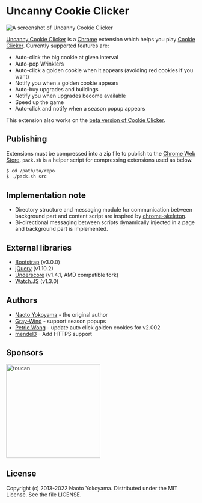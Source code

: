 # Uncanny Cookie Clicker

![A screenshot of Uncanny Cookie Clicker](images/screenshot-01.png)

[Uncanny Cookie Clicker][] is a [Chrome][] extension which helps you play
[Cookie Clicker][]. Currently supported features are:

- Auto-click the big cookie at given interval
- Auto-pop Wrinklers
- Auto-click a golden cookie when it appears (avoiding red cookies if you want)
- Notify you when a golden cookie appears
- Auto-buy upgrades and buildings
- Notify you when upgrades become available
- Speed up the game
- Auto-click and notify when a season popup appears

This extension also works on the [beta version of Cookie Clicker][].

[Uncanny Cookie Clicker]: https://chrome.google.com/webstore/detail/uncanny-cookie-clicker/mmmdenlpgbgmeofmdkhimecmkcgabgno
    "Uncanny Cookie Clicker"

[Chrome]: https://www.google.com/chrome
    "Chrome Browser"

[Cookie Clicker]: http://orteil.dashnet.org/cookieclicker/
    "Cookie Clicker"

[beta version of Cookie Clicker]: http://orteil.dashnet.org/cookieclicker/beta/
    "Cookie Clicker Beta"

## Publishing

Extensions must be compressed into a zip file to publish to the
[Chrome Web Store][].
`pack.sh` is a helper script for compressing extensions used as below.

``` bash
$ cd /path/to/repo
$ ./pack.sh src
```

[Chrome Web Store]: https://chrome.google.com/webstore/

## Implementation note

- Directory structure and messaging module for communication between
  background part and content script are inspired by [chrome-skeleton][].
- Bi-directional messaging between scripts dynamically injected in a page
  and background part is implemented.

[chrome-skeleton]: https://github.com/salsita/chrome-skeleton
    "salsita/chrome-skeleton"

## External libraries

- [Bootstrap](http://getbootstrap.com/) (v3.0.0)
- [jQuery](http://jquery.com/) (v1.10.2)
- [Underscore](https://github.com/amdjs/underscore/) (v1.4.1, AMD compatible fork)
- [Watch.JS](https://github.com/melanke/Watch.JS) (v1.3.0)

## Authors

- [Naoto Yokoyama](https://github.com/builtinnya) - the original author
- [Gray-Wind](https://github.com/Gray-Wind) - support season popups
- [Petrie Wong](https://github.com/petriewong) - update auto click golden cookies for v2.002
- [mendel3](https://github.com/mendel3) - Add HTTPS support

## Sponsors

<a href="https://jointoucan.com/partners/uncannycookieclicker"><img src="./images/toucan-with-text.png" alt="toucan" width="250" height="250"></a>

## License

Copyright (c) 2013-2022 Naoto Yokoyama.
Distributed under the MIT License.
See the file LICENSE.
